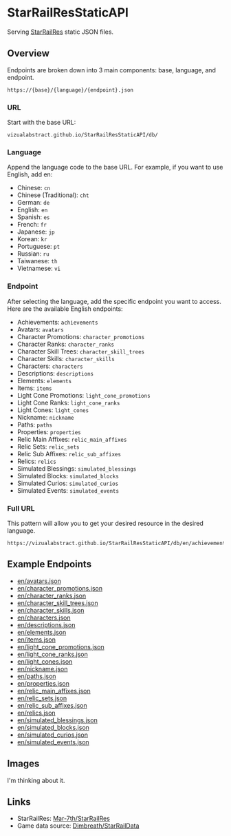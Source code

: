 # StarRailResStaticAPI

Serving [StarRailRes](https://github.com/Mar-7th/StarRailRes) static JSON files.

## Overview

Endpoints are broken down into 3 main components: base, language, and endpoint.

```
https://{base}/{language}/{endpoint}.json
```

### URL

Start with the base URL:

```
vizualabstract.github.io/StarRailResStaticAPI/db/
```

### Language

Append the language code to the base URL. For example, if you want to use English, add en:

- Chinese: `cn`
- Chinese (Traditional): `cht`
- German: `de`
- English: `en`
- Spanish: `es`
- French: `fr`
- Japanese: `jp`
- Korean: `kr`
- Portuguese: `pt`
- Russian: `ru`
- Taiwanese: `th`
- Vietnamese: `vi`

### Endpoint

After selecting the language, add the specific endpoint you want to access. Here are the available English endpoints:

- Achievements: `achievements`
- Avatars: `avatars`
- Character Promotions: `character_promotions`
- Character Ranks: `character_ranks`
- Character Skill Trees: `character_skill_trees`
- Character Skills: `character_skills`
- Characters: `characters`
- Descriptions: `descriptions`
- Elements: `elements`
- Items: `items`
- Light Cone Promotions: `light_cone_promotions`
- Light Cone Ranks: `light_cone_ranks`
- Light Cones: `light_cones`
- Nickname: `nickname`
- Paths: `paths`
- Properties: `properties`
- Relic Main Affixes: `relic_main_affixes`
- Relic Sets: `relic_sets`
- Relic Sub Affixes: `relic_sub_affixes`
- Relics: `relics`
- Simulated Blessings: `simulated_blessings`
- Simulated Blocks: `simulated_blocks`
- Simulated Curios: `simulated_curios`
- Simulated Events: `simulated_events`

### Full URL

This pattern will allow you to get your desired resource in the desired language.

```
https://vizualabstract.github.io/StarRailResStaticAPI/db/en/achievements.json
```

## Example Endpoints

- [en/avatars.json](https://vizualabstract.github.io/StarRailResStaticAPI/db/en/avatars.json)
- [en/character_promotions.json](https://vizualabstract.github.io/StarRailResStaticAPI/db/en/character_promotions.json)
- [en/character_ranks.json](https://vizualabstract.github.io/StarRailResStaticAPI/db/en/character_ranks.json)
- [en/character_skill_trees.json](https://vizualabstract.github.io/StarRailResStaticAPI/db/en/character_skill_trees.json)
- [en/character_skills.json](https://vizualabstract.github.io/StarRailResStaticAPI/db/en/character_skills.json) 
- [en/characters.json](https://vizualabstract.github.io/StarRailResStaticAPI/db/en/characters.json) 
- [en/descriptions.json](https://vizualabstract.github.io/StarRailResStaticAPI/db/en/descriptions.json) 
- [en/elements.json](https://vizualabstract.github.io/StarRailResStaticAPI/db/en/elements.json) 
- [en/items.json](https://vizualabstract.github.io/StarRailResStaticAPI/db/en/items.json) 
- [en/light_cone_promotions.json](https://vizualabstract.github.io/StarRailResStaticAPI/db/en/light_cone_promotions.json) 
- [en/light_cone_ranks.json](https://vizualabstract.github.io/StarRailResStaticAPI/db/en/light_cone_ranks.json) 
- [en/light_cones.json](https://vizualabstract.github.io/StarRailResStaticAPI/db/en/light_cones.json) 
- [en/nickname.json](https://vizualabstract.github.io/StarRailResStaticAPI/db/en/nickname.json) 
- [en/paths.json](https://vizualabstract.github.io/StarRailResStaticAPI/db/en/paths.json) 
- [en/properties.json](https://vizualabstract.github.io/StarRailResStaticAPI/db/en/properties.json) 
- [en/relic_main_affixes.json](https://vizualabstract.github.io/StarRailResStaticAPI/db/en/relic_main_affixes.json) 
- [en/relic_sets.json](https://vizualabstract.github.io/StarRailResStaticAPI/db/en/relic_sets.json) 
- [en/relic_sub_affixes.json](https://vizualabstract.github.io/StarRailResStaticAPI/db/en/relic_sub_affixes.json) 
- [en/relics.json](https://vizualabstract.github.io/StarRailResStaticAPI/db/en/relics.json) 
- [en/simulated_blessings.json](https://vizualabstract.github.io/StarRailResStaticAPI/db/en/simulated_blessings.json) 
- [en/simulated_blocks.json](https://vizualabstract.github.io/StarRailResStaticAPI/db/en/simulated_blocks.json) 
- [en/simulated_curios.json](https://vizualabstract.github.io/StarRailResStaticAPI/db/en/simulated_curios.json) 
- [en/simulated_events.json](https://vizualabstract.github.io/StarRailResStaticAPI/db/en/simulated_events.json)

## Images

I'm thinking about it.

## Links

- StarRailRes: [Mar-7th/StarRailRes](https://github.com/Mar-7th/StarRailRes)
- Game data source: [Dimbreath/StarRailData](https://github.com/Dimbreath/StarRailData)